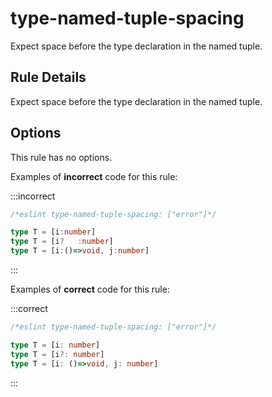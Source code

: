 # type-named-tuple-spacing

Expect space before the type declaration in the named tuple.

## Rule Details

Expect space before the type declaration in the named tuple.

## Options

This rule has no options.

Examples of **incorrect** code for this rule:

:::incorrect

```ts
/*eslint type-named-tuple-spacing: ["error"]*/

type T = [i:number]
type T = [i?   :number]
type T = [i:()=>void, j:number]
```

:::

Examples of **correct** code for this rule:

:::correct

```ts
/*eslint type-named-tuple-spacing: ["error"]*/

type T = [i: number]
type T = [i?: number]
type T = [i: ()=>void, j: number]
```

:::
